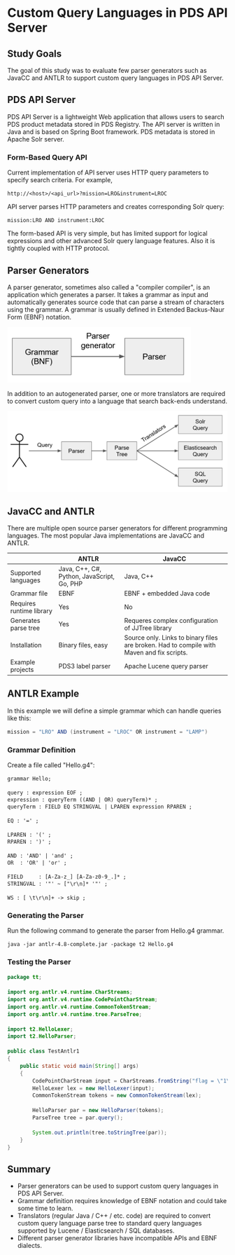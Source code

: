 # Custom Query Languages in PDS API Server

## Study Goals
The goal of this study was to evaluate few parser generators such as JavaCC and ANTLR
to support custom query languages in PDS API Server.

## PDS API Server
PDS API Server is a lightweight Web application that allows users to search
PDS product metadata stored in PDS Registry.
The API server is written in Java and is based on Spring Boot framework.
PDS metadata is stored in Apache Solr server.

### Form-Based Query API
Current implementation of API server uses HTTP query parameters to specify search criteria.
For example,
```
http://<host>/<api_url>?mission=LRO&instrument=LROC
```
API server parses HTTP parameters and creates corresponding Solr query:
```
mission:LRO AND instrument:LROC
```
The form-based API is very simple, but has limited support for logical expressions and other 
advanced Solr query language features. Also it is tightly coupled with HTTP protocol.

## Parser Generators
A parser generator, sometimes also called a "compiler compiler", is an application which generates a parser.
It takes a grammar as input and automatically generates source code
that can parse a stream of characters using the grammar.
A grammar is usually defined in Extended Backus-Naur Form (EBNF) notation. 

<img src="parser-gen1.png" style="width:30em;"/>

In addition to an autogenerated parser, one or more translators are required to convert custom query
into a language that search back-ends understand.

<img src="parser-gen2.png" style="width:50em;"/>


## JavaCC and ANTLR
There are multiple open source parser generators for different programming languages.
The most popular Java implementations are JavaCC and ANTLR.

&nbsp;|ANTLR|JavaCC
--|--|--
Supported languages|Java, C++, C#, Python, JavaScript, Go, PHP|Java, C++
Grammar file|EBNF|EBNF + embedded Java code
Requires runtime library|Yes|No
Generates parse tree|Yes|Requeres complex configuration of JJTree library
Installation|Binary files, easy|Source only. Links to binary files are broken. Had to compile with Maven and fix scripts.
Example projects|PDS3 label parser|Apache Lucene query parser


## ANTLR Example

In this example we will define a simple grammar which can handle queries like this:
```java
mission = "LRO" AND (instrument = "LROC" OR instrument = "LAMP")
```

### Grammar Definition

Create a file called "Hello.g4":

```
grammar Hello;

query : expression EOF ; 
expression : queryTerm ((AND | OR) queryTerm)* ;
queryTerm : FIELD EQ STRINGVAL | LPAREN expression RPAREN ;

EQ : '=' ;

LPAREN : '(' ;
RPAREN : ')' ;

AND : 'AND' | 'and' ;
OR  : 'OR' | 'or' ;

FIELD     : [A-Za-z_] [A-Za-z0-9_.]* ;
STRINGVAL : '"' ~ ["\r\n]* '"' ;

WS : [ \t\r\n]+ -> skip ;
```

### Generating the Parser

Run the following command to generate the parser from Hello.g4 grammar.

```
java -jar antlr-4.8-complete.jar -package t2 Hello.g4
```

### Testing the Parser

```java
package tt;

import org.antlr.v4.runtime.CharStreams;
import org.antlr.v4.runtime.CodePointCharStream;
import org.antlr.v4.runtime.CommonTokenStream;
import org.antlr.v4.runtime.tree.ParseTree;

import t2.HelloLexer;
import t2.HelloParser;

public class TestAntlr1
{
    public static void main(String[] args)
    {
        CodePointCharStream input = CharStreams.fromString("flag = \"1\" and (test = \"a1\" or test = \"a2\") ");
        HelloLexer lex = new HelloLexer(input);
        CommonTokenStream tokens = new CommonTokenStream(lex);

        HelloParser par = new HelloParser(tokens);
        ParseTree tree = par.query();
        
        System.out.println(tree.toStringTree(par));
    }
}

```

## Summary
* Parser generators can be used to support custom query languages in PDS API Server.
* Grammar definition requires knowledge of EBNF notation and could take some time to learn.
* Translators (regular Java / C++ / etc. code) are required to convert 
custom query language parse tree to standard query languages supported by Lucene / Elasticsearch / SQL databases.
* Different parser generator libraries have incompatible APIs and EBNF dialects.

